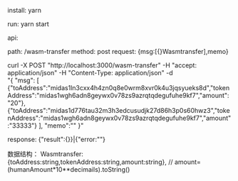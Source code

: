 install:
yarn

run:
yarn start

api:

path: /wasm-transfer
method: post
request: {msg:[{}Wasmtransfer],memo}

curl -X POST "http://localhost:3000/wasm-transfer" -H  "accept: application/json" -H  "Content-Type: application/json" -d \
"{  \"msg\":  [ {\"toAddress\":\"midas1ln3cxx4h4zn0q8e0wrm8xvr0k4u3jqsyueks8d\",\"tokenAddress\":\"midas1wgh6adn8geywx0v78zs9azrqtqdegufuhe9kf7\",\"amount\":\"20\"},{\"toAddress\":\"midas1d776tau32m3h3edcusudjk27d86h3p0s60hwz3\",\"tokenAddress\":\"midas1wgh6adn8geywx0v78zs9azrqtqdegufuhe9kf7\",\"amount\":\"33333\"} ],  \"memo\":\"\" }"

response:
{"result":{}}|{"error:""}


数据结构：
Wasmtransfer: {toAddress:string,tokenAddress:string,amount:string}, // amount= (humanAmount*10**decimails).toString()
